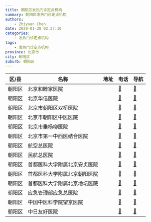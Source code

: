 ```yaml
---
title: 朝阳区发热门诊定点机构
summary: 朝阳区发热门诊定点机构
authors: 
    - Zhiyuan Chen
date: 2020-01-28 02:27:10
categories: 
    - 发热门诊定点机构
tags: 
    - 发热门诊定点机构
province: 北京市
city: 朝阳区
suburb: 朝阳区
---
```


|  区/县  |  名称  |  地址  |  电话  |  导航  |
|------|-------|------|------|------|
|  朝阳区  |  北京和睦家医院  |    |  [🧭](https://ditu.amap.com/search?query=北京和睦家医院)  |  [🧭](https://ditu.amap.com/search?query=北京和睦家医院)  
|  朝阳区  |  北京华信医院  |    |  [🧭](https://ditu.amap.com/search?query=北京华信医院)  |  [🧭](https://ditu.amap.com/search?query=北京华信医院)  
|  朝阳区  |  北京市朝阳区双桥医院  |    |  [🧭](https://ditu.amap.com/search?query=北京市朝阳区双桥医院)  |  [🧭](https://ditu.amap.com/search?query=北京市朝阳区双桥医院)  
|  朝阳区  |  北京市朝阳区中医医院  |    |  [🧭](https://ditu.amap.com/search?query=北京市朝阳区中医医院)  |  [🧭](https://ditu.amap.com/search?query=北京市朝阳区中医医院)  
|  朝阳区  |  北京市垂杨柳医院  |    |  [🧭](https://ditu.amap.com/search?query=北京市垂杨柳医院)  |  [🧭](https://ditu.amap.com/search?query=北京市垂杨柳医院)  
|  朝阳区  |  北京市第一中西医结合医院  |    |  [🧭](https://ditu.amap.com/search?query=北京市第一中西医结合医院)  |  [🧭](https://ditu.amap.com/search?query=北京市第一中西医结合医院)  
|  朝阳区  |  航空总医院  |    |  [🧭](https://ditu.amap.com/search?query=航空总医院)  |  [🧭](https://ditu.amap.com/search?query=航空总医院)  
|  朝阳区  |  民航总医院  |    |  [🧭](https://ditu.amap.com/search?query=民航总医院)  |  [🧭](https://ditu.amap.com/search?query=民航总医院)  
|  朝阳区  |  首都医科大学附属北京安贞医院  |    |  [🧭](https://ditu.amap.com/search?query=首都医科大学附属北京安贞医院)  |  [🧭](https://ditu.amap.com/search?query=首都医科大学附属北京安贞医院)  
|  朝阳区  |  首都医科大学附属北京朝阳医院  |    |  [🧭](https://ditu.amap.com/search?query=首都医科大学附属北京朝阳医院)  |  [🧭](https://ditu.amap.com/search?query=首都医科大学附属北京朝阳医院)  
|  朝阳区  |  首都医科大学附属北京地坛医院  |    |  [🧭](https://ditu.amap.com/search?query=首都医科大学附属北京地坛医院)  |  [🧭](https://ditu.amap.com/search?query=首都医科大学附属北京地坛医院)  
|  朝阳区  |  应急管理部应急总医院  |    |  [🧭](https://ditu.amap.com/search?query=应急管理部应急总医院)  |  [🧭](https://ditu.amap.com/search?query=应急管理部应急总医院)  
|  朝阳区  |  中国中医科学院望京医院  |    |  [🧭](https://ditu.amap.com/search?query=中国中医科学院望京医院)  |  [🧭](https://ditu.amap.com/search?query=中国中医科学院望京医院)  
|  朝阳区  |  中日友好医院  |    |  [🧭](https://ditu.amap.com/search?query=中日友好医院)  |  [🧭](https://ditu.amap.com/search?query=中日友好医院)  

